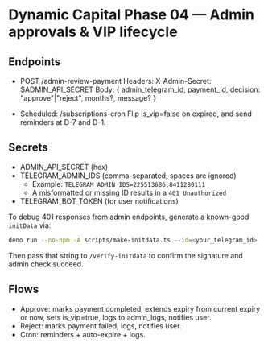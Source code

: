 # Dynamic Capital Phase 04 — Admin approvals & VIP lifecycle

## Endpoints

- POST /admin-review-payment Headers: X-Admin-Secret: $ADMIN_API_SECRET Body: {
  admin_telegram_id, payment_id, decision: "approve"|"reject", months?, message?
  }

- Scheduled: /subscriptions-cron Flip is_vip=false on expired, and send
  reminders at D-7 and D-1.

## Secrets

- ADMIN_API_SECRET (hex)
- TELEGRAM_ADMIN_IDS (comma-separated; spaces are ignored)
  - Example: `TELEGRAM_ADMIN_IDS=225513686,8411280111`
  - A misformatted or missing ID results in a `401 Unauthorized`
- TELEGRAM_BOT_TOKEN (for user notifications)

To debug 401 responses from admin endpoints, generate a known-good `initData` via:

```bash
deno run --no-npm -A scripts/make-initdata.ts --id=<your_telegram_id>
```

Then pass that string to `/verify-initdata` to confirm the signature and admin check succeed.

## Flows

- Approve: marks payment completed, extends expiry from current expiry or now,
  sets is_vip=true, logs to admin_logs, notifies user.
- Reject: marks payment failed, logs, notifies user.
- Cron: reminders + auto-expire + logs.
